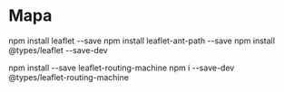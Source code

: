 # Mapa

npm install leaflet --save
npm install leaflet-ant-path --save
npm install  @types/leaflet --save-dev

npm install --save leaflet-routing-machine
npm i --save-dev @types/leaflet-routing-machine
